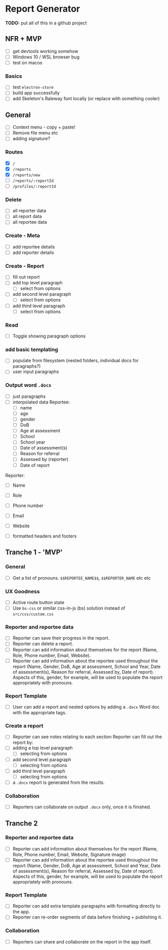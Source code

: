 # Report Generator

**TODO:** put all of this in a github project

## NFR + MVP
- [ ] get devtools working somehow
- [ ] Windows 10 / WSL browser bug
- [ ] test on macos

### Basics
- [ ] test `electron-store`
- [ ] build app successfully
- [ ] add Skeleton's Raleway font locally (or replace with something cooler)

## General
- [ ] Context menu - copy + paste!
- [ ] Remove file menu etc
- [ ] adding signature?

### Routes
- [x] `/`
- [x] `/reports`
- [x] `/reports/new`
- [ ] `/reports/:reportId`
- [ ] `/profiles/:reportId`

### Delete
- [ ] all reporter data
- [ ] all report data
- [ ] all reportee data

### Create - Meta
- [ ] add reportee details
- [ ] add reporter details

### Create - Report
- [ ] fill out report
- [ ] add top level paragraph
  - [ ] select from options
- [ ] add second level paragraph
  - [ ] select from options
- [ ] add third level paragraph
  - [ ] select from options

### Read
- [ ] Toggle showing paragraph options

### add basic templating
- [ ] populate from filesystem (nested folders, individual docs for paragraphs?)
- [ ] user input paragraphs

### Output word `.docx`
- [ ] just paragraphs
- [ ] interpolated data
Reportee:
  - [ ] name
  - [ ] age
  - [ ] gender
  - [ ] DoB
  - [ ] Age at assessment
  - [ ] School
  - [ ] School year
  - [ ] Date of assessment(s)
  - [ ] Reason for referral
  - [ ] Assessed by (reporter)
  - [ ] Date of report

Reporter:
  - [ ] Name
  - [ ] Role
  - [ ] Phone number
  - [ ] Email
  - [ ] Website

- [ ] formatted headers and footers

## Tranche 1 - 'MVP'

### General
- [ ] Get a list of pronouns. `$$REPORTEE_NAME$$`, `$$REPORTER_NAME` etc etc

### UX Goodness
- [ ] Active route button state
- [ ] Use `bs-css` or similar css-in-js (bs) solution instead of `src/css/custom.css`

### Reporter and reportee data
- [ ] Reporter can save their progress in the report.
- [ ] Reporter can delete a report.
- [ ] Reporter can add information about themselves for the report (Name, Role, Phone number, Email, Website).
- [ ] Reporter can add information about the reportee used throughout the report (Name, Gender, DoB, Age at assessment, School and Year, Date of assessment(s), Reason for referral, Assessed by, Date of report). Aspects of this, gender, for example, will be used to populate the report appropriately with pronouns.

### Report Template
- [ ] User can add a report and nested options by adding a `.docx` Word doc with the appropriate tags.

### Create a report
- [ ] Reporter can see notes relating to each section
Reporter can fill out the report by:
- [ ] adding a top level paragraph
  - [ ] selecting from options
- [ ] add second level paragraph
  - [ ] selecting from options
- [ ] add third level paragraph
  - [ ] selecting from options

- [ ] a `.docx` report is generated from the results.

### Collaboration
- [ ] Reporters can collaborate on output `.docx` only, once it is finished.

## Tranche 2

### Reporter and reportee data
- [ ] Reporter can add information about themselves for the report (Name, Role, Phone number, Email, Website, Signature image)
- [ ] Reporter can add information about the reportee used throughout the report (Name, Gender, DoB, Age at assessment, School and Year, Date of assessment(s), Reason for referral, Assessed by, Date of report). Aspects of this, gender, for example, will be used to populate the report appropriately with pronouns.

### Report Template
- [ ] Reporter can add extra template paragraphs with formatting directly to the app.
- [ ] Reporter can re-order segments of data before finishing + publishing it.

### Collaboration
- [ ] Reporters can share and collaborate on the report in the app itself.
